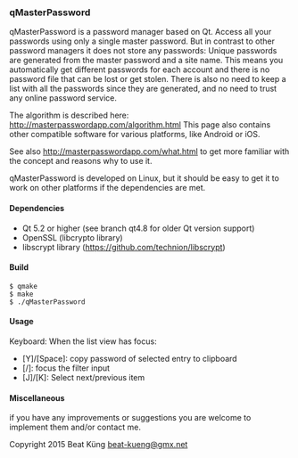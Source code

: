 ### qMasterPassword ###

qMasterPassword is a password manager based on Qt. Access all your passwords
using only a single master password. But in contrast to other password managers
it does not store any passwords: Unique passwords are generated from the master
password and a site name. This means you automatically get different passwords
for each account and there is no password file that can be lost or get stolen.
There is also no need to keep a list with all the passwords since they are
generated, and no need to trust any online password service.

The algorithm is described here: 
http://masterpasswordapp.com/algorithm.html
This page also contains other compatible software for various platforms, like
Android or iOS.

See also http://masterpasswordapp.com/what.html to get more familiar with the
concept and reasons why to use it.

qMasterPassword is developed on Linux, but it should be easy to get it to work
on other platforms if the dependencies are met.


#### Dependencies ####
* Qt 5.2 or higher (see branch qt4.8 for older Qt version support)
* OpenSSL (libcrypto library)
* libscrypt library (https://github.com/technion/libscrypt)


#### Build ####
`$ qmake`  
`$ make`  
`$ ./qMasterPassword`  


#### Usage ####
Keyboard: When the list view has focus:
- [Y]/[Space]: copy password of selected entry to clipboard
- [/]: focus the filter input
- [J]/[K]: Select next/previous item


#### Miscellaneous ####
if you have any improvements or suggestions you are welcome to implement them
and/or contact me.


Copyright 2015 Beat Küng <beat-kueng@gmx.net>

